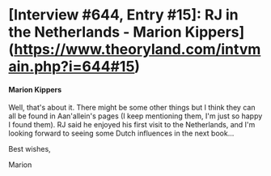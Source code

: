 # [Interview #644, Entry #15]: RJ in the Netherlands - Marion Kippers](https://www.theoryland.com/intvmain.php?i=644#15)

#### Marion Kippers

Well, that's about it. There might be some other things but I think they can all be found in Aan'allein's pages (I keep mentioning them, I'm just so happy I found them). RJ said he enjoyed his first visit to the Netherlands, and I'm looking forward to seeing some Dutch influences in the next book...

Best wishes,
  
Marion


